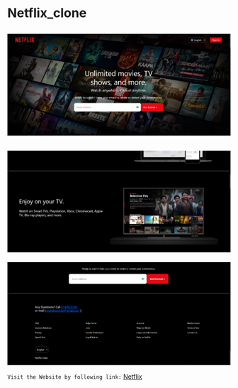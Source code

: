 # Netflix_clone

![alt text](image.png)
---
![alt text](image-1.png)
---
![alt text](image-2.png)

`Visit the Website by following link:` [Netflix](https://netflix-clone-jay.netlify.app/)
